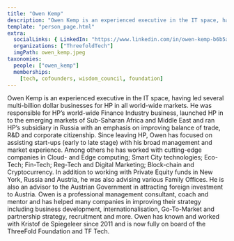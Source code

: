 ```yaml
---
title: "Owen Kemp"
description: "Owen Kemp is an experienced executive in the IT space, having led several multi-billion dollar businesses...."
template: "person_page.html"
extra:
  socialLinks: { LinkedIn: "https://www.linkedin.com/in/owen-kemp-b6b5a113/" }
  organizations: ["ThreefoldTech"]
  imgPath: owen_kemp.jpeg
taxonomies:
  people: ["owen_kemp"]
  memberships:
    [tech, cofounders, wisdom_council, foundation]
---
```


Owen Kemp is an experienced executive in the IT space, having led several multi-billion dollar businesses for HP in all world-wide markets. He was responsible for HP’s world-wide Finance Industry business, launched HP in to the emerging markets of Sub-Saharan Africa and Middle East and ran HP’s subsidiary in Russia with an emphasis on improving balance of trade, R&D and corporate citizenship. Since leaving HP, Owen has focused on assisting start-ups (early to late stage) with his broad management and market experience. Among others he has worked with cutting-edge companies in Cloud- and Edge computing; Smart City technologies; Eco-Tech; Fin-Tech; Reg-Tech and Digital Marketing; Block-chain and Cryptocurrency. In addition to working with Private Equity funds in New York, Russia and Austria, he was also advising various Family Offices. He is also an advisor to the Austrian Government in attracting foreign investment to Austria. Owen is a professional management consultant, coach and mentor and has helped many companies in improving their strategy including business development, internationalisation, Go-To-Market and partnership strategy, recruitment and more. Owen has known and worked with Kristof de Spiegeleer since 2011 and is now fully on board of the ThreeFold Foundation and TF Tech.
